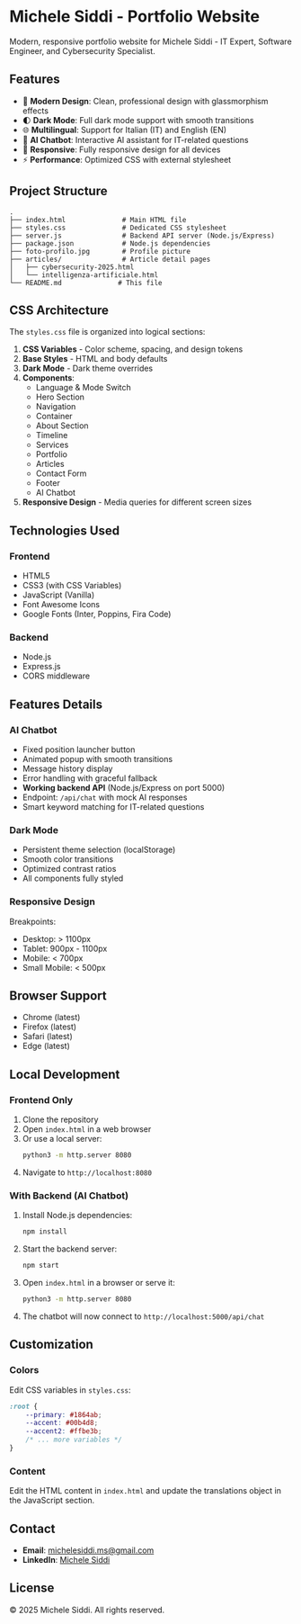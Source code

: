 # Michele Siddi - Portfolio Website

Modern, responsive portfolio website for Michele Siddi - IT Expert, Software Engineer, and Cybersecurity Specialist.

## Features

- 🎨 **Modern Design**: Clean, professional design with glassmorphism effects
- 🌓 **Dark Mode**: Full dark mode support with smooth transitions
- 🌐 **Multilingual**: Support for Italian (IT) and English (EN)
- 🤖 **AI Chatbot**: Interactive AI assistant for IT-related questions
- 📱 **Responsive**: Fully responsive design for all devices
- ⚡ **Performance**: Optimized CSS with external stylesheet

## Project Structure

```
.
├── index.html              # Main HTML file
├── styles.css              # Dedicated CSS stylesheet
├── server.js               # Backend API server (Node.js/Express)
├── package.json            # Node.js dependencies
├── foto-profilo.jpg        # Profile picture
├── articles/               # Article detail pages
│   ├── cybersecurity-2025.html
│   └── intelligenza-artificiale.html
└── README.md              # This file
```

## CSS Architecture

The `styles.css` file is organized into logical sections:

1. **CSS Variables** - Color scheme, spacing, and design tokens
2. **Base Styles** - HTML and body defaults
3. **Dark Mode** - Dark theme overrides
4. **Components**:
   - Language & Mode Switch
   - Hero Section
   - Navigation
   - Container
   - About Section
   - Timeline
   - Services
   - Portfolio
   - Articles
   - Contact Form
   - Footer
   - AI Chatbot
5. **Responsive Design** - Media queries for different screen sizes

## Technologies Used

### Frontend
- HTML5
- CSS3 (with CSS Variables)
- JavaScript (Vanilla)
- Font Awesome Icons
- Google Fonts (Inter, Poppins, Fira Code)

### Backend
- Node.js
- Express.js
- CORS middleware

## Features Details

### AI Chatbot
- Fixed position launcher button
- Animated popup with smooth transitions
- Message history display
- Error handling with graceful fallback
- **Working backend API** (Node.js/Express on port 5000)
- Endpoint: `/api/chat` with mock AI responses
- Smart keyword matching for IT-related questions

### Dark Mode
- Persistent theme selection (localStorage)
- Smooth color transitions
- Optimized contrast ratios
- All components fully styled

### Responsive Design
Breakpoints:
- Desktop: > 1100px
- Tablet: 900px - 1100px
- Mobile: < 700px
- Small Mobile: < 500px

## Browser Support

- Chrome (latest)
- Firefox (latest)
- Safari (latest)
- Edge (latest)

## Local Development

### Frontend Only
1. Clone the repository
2. Open `index.html` in a web browser
3. Or use a local server:
   ```bash
   python3 -m http.server 8080
   ```
4. Navigate to `http://localhost:8080`

### With Backend (AI Chatbot)
1. Install Node.js dependencies:
   ```bash
   npm install
   ```
2. Start the backend server:
   ```bash
   npm start
   ```
3. Open `index.html` in a browser or serve it:
   ```bash
   python3 -m http.server 8080
   ```
4. The chatbot will now connect to `http://localhost:5000/api/chat`

## Customization

### Colors
Edit CSS variables in `styles.css`:
```css
:root {
    --primary: #1864ab;
    --accent: #00b4d8;
    --accent2: #ffbe3b;
    /* ... more variables */
}
```

### Content
Edit the HTML content in `index.html` and update the translations object in the JavaScript section.

## Contact

- **Email**: michelesiddi.ms@gmail.com
- **LinkedIn**: [Michele Siddi](https://www.linkedin.com/in/michele-siddi-776172131/)

## License

© 2025 Michele Siddi. All rights reserved.
